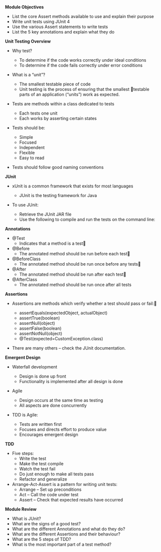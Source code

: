**Module Objectives**

- List the core Assert methods available to use and explain their purpose
- Write unit tests using JUnit 4
- Use the various Assert statements to write tests
- List the 5 key annotations and explain what they do

**Unit Testing Overview**

- Why test?
  - To determine if the code works correctly under ideal conditions
  - To determine if the code fails correctly under error conditions

- What is a “unit”?
  - The smallest testable piece of code
  - Unit testing is the process of ensuring that the smallest testable parts of an application (“units”) work as expected.

- Tests are methods within a class dedicated to tests
  - Each tests one unit
  - Each works by asserting certain states

- Tests should be:
  - Simple
  - Focused
  - Independent
  - Flexible
  - Easy to read

- Tests should follow good naming conventions

**JUnit**

- xUnit is a common framework that exists for most languages
  - JUnit is the testing framework for Java

- To use JUnit:
  - Retrieve the JUnit JAR file
  - Use the following to compile and run the tests on the command line:

**Annotations**

- @Test
  - Indicates that a method is a test
- @Before
  - The annotated method should be run before each test
- @BeforeClass
  - The annotated method should be run once before any tests
- @After
  - The annotated method should be run after each test
- @AfterClass
  - The annotated method should be run once after all tests

**Assertions**

- Assertions are methods which verify whether a test should pass or fail:
  - assertEquals(expectedObject, actualObject)
  - assertTrue(boolean)
  - assertNull(object)
  - assertFalse(boolean)
  - assertNotNull(object)
  - @Test(expected=CustomException.class)

- There are many others – check the JUnit documentation.

**Emergent Design**

- Waterfall development
  - Design is done up front
  - Functionality is implemented after all design is done
- Agile
  - Design occurs at the same time as testing
  - All aspects are done concurrently 

- TDD is Agile:
  - Tests are written first
  - Focuses and directs effort to produce value
  - Encourages emergent design

**TDD**

- Five steps:
  - Write the test
  - Make the test compile
  - Watch the test fail
  - Do just enough to make all tests pass
  - Refactor and generalize
- Arrange-Act-Assert is a pattern for writing unit tests:
  - Arrange – Set up preconditions
  - Act – Call the code under test
  - Assert –  Check that expected results have occurred

**Module Review**

- What is JUnit?
- What are the signs of a good test?
- What are the different Annotations and what do they do?
- What are the different Assertions and their behaviour?
- What are the 5 steps of TDD?
- What is the most important part of a test method?













